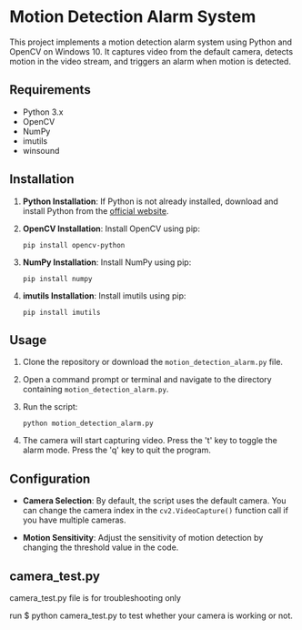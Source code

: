 # Motion Detection Alarm System

This project implements a motion detection alarm system using Python and OpenCV on Windows 10. It captures video from the default camera, detects motion in the video stream, and triggers an alarm when motion is detected.

## Requirements

- Python 3.x
- OpenCV
- NumPy
- imutils
- winsound

## Installation

1. **Python Installation**: If Python is not already installed, download and install Python from the [official website](https://www.python.org/downloads/).

2. **OpenCV Installation**: Install OpenCV using pip:
    ```
    pip install opencv-python
    ```

3. **NumPy Installation**: Install NumPy using pip:
    ```
    pip install numpy
    ```

4. **imutils Installation**: Install imutils using pip:
    ```
    pip install imutils
    ```

## Usage

1. Clone the repository or download the `motion_detection_alarm.py` file.

2. Open a command prompt or terminal and navigate to the directory containing `motion_detection_alarm.py`.

3. Run the script:
    ```
    python motion_detection_alarm.py
    ```

4. The camera will start capturing video. Press the 't' key to toggle the alarm mode. Press the 'q' key to quit the program.

## Configuration

- **Camera Selection**: By default, the script uses the default camera. You can change the camera index in the `cv2.VideoCapture()` function call if you have multiple cameras.

- **Motion Sensitivity**: Adjust the sensitivity of motion detection by changing the threshold value in the code.

## camera_test.py

camera_test.py file is for troubleshooting only

run $ python camera_test.py to test whether your camera is working or not.
